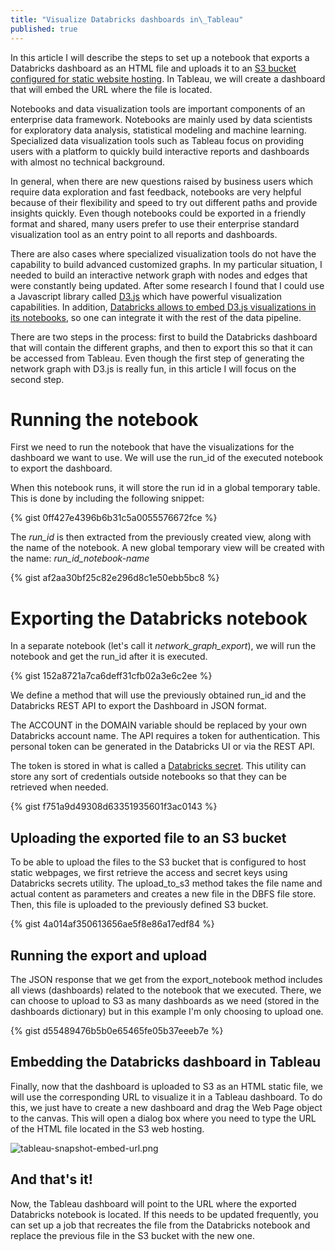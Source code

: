 ```yaml
---
title: "Visualize Databricks dashboards in\_Tableau"
published: true
---
```

In this article I will describe the steps to set up a notebook that exports a Databricks dashboard as an HTML file and uploads it to an [S3 bucket configured for static website hosting](https://docs.aws.amazon.com/AmazonS3/latest/dev/WebsiteHosting.html). In Tableau, we will create a dashboard that will embed the URL where the file is located.

Notebooks and data visualization tools are important components of an enterprise data framework. Notebooks are mainly used by data scientists for exploratory data analysis, statistical modeling and machine learning. Specialized data visualization tools such as Tableau focus on providing users with a platform to quickly build interactive reports and dashboards with almost no technical background.

In general, when there are new questions raised by business users which require data exploration and fast feedback, notebooks are very helpful because of their flexibility and speed to try out different paths and provide insights quickly. Even though notebooks could be exported in a friendly format and shared, many users prefer to use their enterprise standard visualization tool as an entry point to all reports and dashboards.

There are also cases where specialized visualization tools do not have the capability to build advanced customized graphs. In my particular situation, I needed to build an interactive network graph with nodes and edges that were constantly being updated. After some research I found that I could use a Javascript library called [D3.js](https://d3js.org/) which have powerful visualization capabilities. In addition, [Databricks allows to embed D3.js visualizations in its notebooks](https://docs.databricks.com/notebooks/visualizations/html-d3-and-svg.html), so one can integrate it with the rest of the data pipeline.

There are two steps in the process: first to build the Databricks dashboard that will contain the different graphs, and then to export this so that it can be accessed from Tableau. Even though the first step of generating the network graph with D3.js is really fun, in this article I will focus on the second step.

# Running the notebook
First we need to run the notebook that have the visualizations for the dashboard we want to use. We will use the run_id of the executed notebook to export the dashboard.

When this notebook runs, it will store the run id in a global temporary table. This is done by including the following snippet:

{% gist 0ff427e4396b6b31c5a0055576672fce %}

The _run_id_ is then extracted from the previously created view, along with the name of the notebook. A new global temporary view will be created with the name: _run_id_notebook-name_

{% gist af2aa30bf25c82e296d8c1e50ebb5bc8 %}


# Exporting the Databricks notebook
In a separate notebook (let's call it _network_graph_export_), we will run the notebook and get the run_id after it is executed.

{% gist 152a8721a7ca6deff31cfb02a3e6c2ee %}

We define a method that will use the previously obtained run_id and the Databricks REST API to export the Dashboard in JSON format.

The ACCOUNT in the DOMAIN variable should be replaced by your own Databricks account name. The API requires a token for authentication. This personal token can be generated in the Databricks UI or via the REST API.

The token is stored in what is called a [Databricks secret](https://docs.databricks.com/security/secrets/index.html). This utility can store any sort of credentials outside notebooks so that they can be retrieved when needed.

{% gist f751a9d49308d63351935601f3ac0143 %}


## Uploading the exported file to an S3 bucket
To be able to upload the files to the S3 bucket that is configured to host static webpages, we first retrieve the access and secret keys using Databricks secrets utility.
The upload_to_s3 method takes the file name and actual content as parameters and creates a new file in the DBFS file store. Then, this file is uploaded to the previously defined S3 bucket.

{% gist 4a014af350613656ae5f8e86a17edf84 %}


## Running the export and upload
The JSON response that we get from the export_notebook method includes all views (dashboards) related to the notebook that we executed. There, we can choose to upload to S3 as many dashboards as we need (stored in the dashboards dictionary) but in this example I'm only choosing to upload one.

{% gist d55489476b5b0e65465fe05b37eeeb7e %}

## Embedding the Databricks dashboard in Tableau
Finally, now that the dashboard is uploaded to S3 as an HTML static file, we will use the corresponding URL to visualize it in a Tableau dashboard. To do this, we just have to create a new dashboard and drag the Web Page object to the canvas. This will open a dialog box where you need to type the URL of the HTML file located in the S3 web hosting.

![tableau-snapshot-embed-url.png]({{site.baseurl}}/_posts/tableau-snapshot-embed-url.png)


## And that's it!

Now, the Tableau dashboard will point to the URL where the exported Databricks notebook is located. If this needs to be updated frequently, you can set up a job that recreates the file from the Databricks notebook and replace the previous file in the S3 bucket with the new one.
